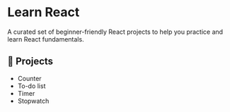 # Learn React

A curated set of beginner-friendly React projects to help you practice and learn React fundamentals.


## 🚀 Projects

- Counter
- To-do list
- Timer
- Stopwatch
